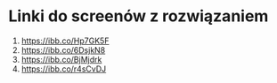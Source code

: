 # Linki do screenów z rozwiązaniem 
1. https://ibb.co/Hp7GK5F 
2. https://ibb.co/6DsjkN8
3. https://ibb.co/BjMjdrk
4. https://ibb.co/r4sCvDJ 
